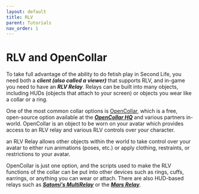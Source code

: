```yaml
---
layout: default
title: RLV
parent: Tutorials
nav_order: 1
---
```


# RLV and OpenCollar

To take full advantage of the ability to do fetish play in Second Life, you need both a ***client (also called a viewer)*** that supports RLV, and in-game you need to have an ***RLV Relay***.  Relays can be built into many objects, including HUDs (objects that attach to your screen) or objects you wear like a collar or a ring.

One of the most common collar options is [OpenCollar](https://opencollar.cc/), which is a free, open-source option available at the [***OpenCollar HQ***](http://maps.secondlife.com/secondlife/KBar%20West/28/80/1201) and various partners in-world.  OpenCollar is an object to be worn on your avatar which provides access to an RLV relay and various RLV controls over your character.

an RLV Relay allows other objects within the world to take control over your avatar to either run animations (poses, etc.) or apply clothing, restraints, or restrictions to your avatar.

OpenCollar is just one option, and the scripts used to make the RLV functions of the collar can be put into other devices such as rings, cuffs, earrings, or anything you can wear or attach. There are also HUD-based relays such as [***Satomi's MultiRelay***](https://marketplace.secondlife.com/p/Satomis-MultiRelay/1471924) or the [***Mars Relay***](https://marketplace.secondlife.com/p/Mars-Relay/15330382).
